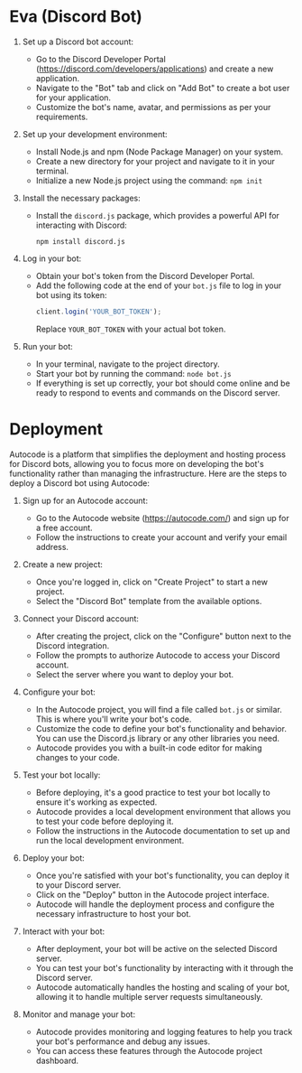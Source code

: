 # Eva (Discord Bot)

1. Set up a Discord bot account:
   - Go to the Discord Developer Portal (https://discord.com/developers/applications) and create a new application.
   - Navigate to the "Bot" tab and click on "Add Bot" to create a bot user for your application.
   - Customize the bot's name, avatar, and permissions as per your requirements.

2. Set up your development environment:
   - Install Node.js and npm (Node Package Manager) on your system.
   - Create a new directory for your project and navigate to it in your terminal.
   - Initialize a new Node.js project using the command: `npm init`

3. Install the necessary packages:
   - Install the `discord.js` package, which provides a powerful API for interacting with Discord:
     ```shell
     npm install discord.js
     ```

4. Log in your bot:
   - Obtain your bot's token from the Discord Developer Portal.
   - Add the following code at the end of your `bot.js` file to log in your bot using its token:
     ```javascript
     client.login('YOUR_BOT_TOKEN');
     ```
     Replace `YOUR_BOT_TOKEN` with your actual bot token.

5. Run your bot:
   - In your terminal, navigate to the project directory.
   - Start your bot by running the command: `node bot.js`
   - If everything is set up correctly, your bot should come online and be ready to respond to events and commands on the Discord server.

# Deployment
Autocode is a platform that simplifies the deployment and hosting process for Discord bots, allowing you to focus more on developing the bot's functionality rather than managing the infrastructure. Here are the steps to deploy a Discord bot using Autocode:

1. Sign up for an Autocode account:
   - Go to the Autocode website (https://autocode.com/) and sign up for a free account.
   - Follow the instructions to create your account and verify your email address.

2. Create a new project:
   - Once you're logged in, click on "Create Project" to start a new project.
   - Select the "Discord Bot" template from the available options.

3. Connect your Discord account:
   - After creating the project, click on the "Configure" button next to the Discord integration.
   - Follow the prompts to authorize Autocode to access your Discord account.
   - Select the server where you want to deploy your bot.

4. Configure your bot:
   - In the Autocode project, you will find a file called `bot.js` or similar. This is where you'll write your bot's code.
   - Customize the code to define your bot's functionality and behavior. You can use the Discord.js library or any other libraries you need.
   - Autocode provides you with a built-in code editor for making changes to your code.

5. Test your bot locally:
   - Before deploying, it's a good practice to test your bot locally to ensure it's working as expected.
   - Autocode provides a local development environment that allows you to test your code before deploying it.
   - Follow the instructions in the Autocode documentation to set up and run the local development environment.

6. Deploy your bot:
   - Once you're satisfied with your bot's functionality, you can deploy it to your Discord server.
   - Click on the "Deploy" button in the Autocode project interface.
   - Autocode will handle the deployment process and configure the necessary infrastructure to host your bot.

7. Interact with your bot:
   - After deployment, your bot will be active on the selected Discord server.
   - You can test your bot's functionality by interacting with it through the Discord server.
   - Autocode automatically handles the hosting and scaling of your bot, allowing it to handle multiple server requests simultaneously.

8. Monitor and manage your bot:
   - Autocode provides monitoring and logging features to help you track your bot's performance and debug any issues.
   - You can access these features through the Autocode project dashboard.
